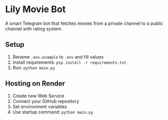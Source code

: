 
# Lily Movie Bot

A smart Telegram bot that fetches movies from a private channel to a public channel with rating system.

## Setup

1. Rename `.env.example` to `.env` and fill values
2. Install requirements: `pip install -r requirements.txt`
3. Run: `python main.py`

## Hosting on Render

1. Create new Web Service
2. Connect your GitHub repository
3. Set environment variables
4. Use startup command: `python main.py`
